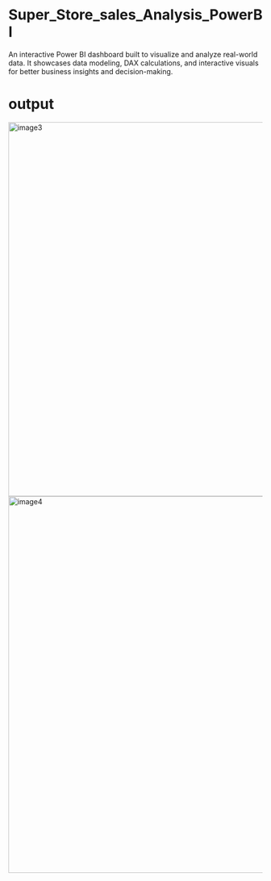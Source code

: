 # Super_Store_sales_Analysis_PowerBI
An interactive Power BI dashboard built to visualize and analyze real-world data. It showcases data modeling, DAX calculations, and interactive visuals for better business insights and decision-making.
# output
<img width="1327" height="742" alt="image3" src="https://github.com/user-attachments/assets/0be88946-cd3d-4dd4-96c7-e5f47da62d12" />

<img width="1327" height="747" alt="image4" src="https://github.com/user-attachments/assets/da4d094e-01d5-4929-9ae9-1762f48375bc" />
